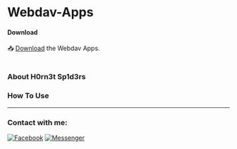 <h1>Webdav-Apps</h1>

<h4>Download</h4>

📥 <a href="  ">Download</a> the Webdav Apps.
<br>
<br>
<h3>About H0rn3t Sp1d3rs</h3>

<h3>How To Use</H3>

<hr>
<h3 align="left">Contact with me:</h3>
<p align="left">
<a href="https://www.facebook.com/H0rn3t.Sp1d3rs"><img title="Facebook" src="https://img.shields.io/badge/Facebook-red?style=for-the-badge&logo=facebook"></a>
<a href="https://www.facebook.com/call.me.H0rn3t.Sp1d3rs"><img title="Messenger" src="https://img.shields.io/badge/Messenger-red?style=for-the-badge&logo=messenger"></a>

